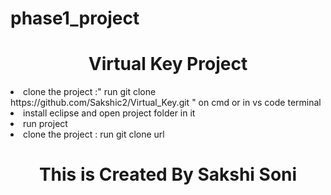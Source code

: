 # phase1_project

<h1 align="center">Virtual Key Project</h1>
<li>clone the project :" run git clone https://github.com/Sakshic2/Virtual_Key.git " on cmd or in vs code terminal</li>
<li>install eclipse and open project folder in it</li>
<li>run project</li>
<li>clone the project : run git clone url</li>

<h1 align="center">This is Created By Sakshi Soni</h1>
